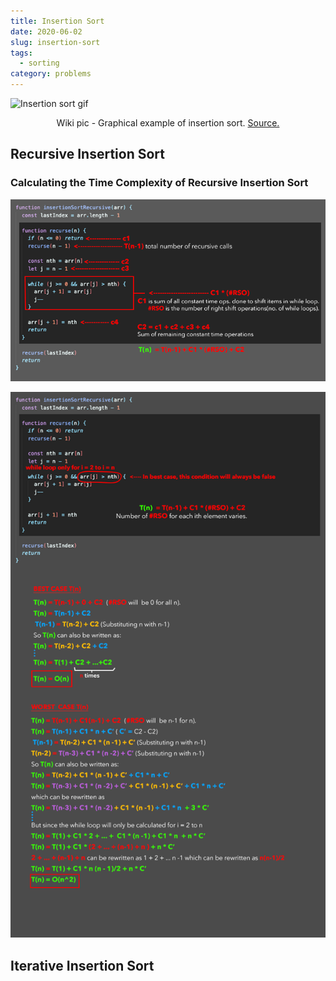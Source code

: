 ```yaml
---
title: Insertion Sort
date: 2020-06-02
slug: insertion-sort
tags:
  - sorting
category: problems
---
```


<img style='display: block; margin: 0 auto;' src='https://upload.wikimedia.org/wikipedia/commons/0/0f/Insertion-sort-example-300px.gif' alt='Insertion sort gif'/>

<span style="display:block; text-align: center;">Wiki pic - Graphical example of insertion sort. [Source.](https://en.wikipedia.org/wiki/File:Insertion-sort-example-300px.gif)</span>

## Recursive Insertion Sort

<!-- embed:insertion_sort_recursive.js -->

### Calculating the Time Complexity of Recursive Insertion Sort

![Time Complexity of Recursive Insertion Sort](./insertion_sort_recursive_runtime_0.png)

![Time Complexity of Recursive Insertion Sort](./insertion_sort_recursive_runtime_1.png)

## Iterative Insertion Sort

<!-- embed:insertion_sort_iterative.js -->
